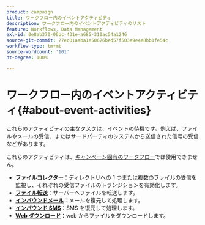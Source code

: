 ```yaml
---
product: campaign
title: ワークフロー内のイベントアクティビティ
description: ワークフロー内のイベントアクティビティのリスト
feature: Workflows, Data Management
exl-id: 0e8ab370-06bc-431e-a685-310ac54a1246
source-git-commit: 77ec01aaba1e50676bed57f503a9e4e8bb1fe54c
workflow-type: tm+mt
source-wordcount: '101'
ht-degree: 100%

---
```


# ワークフロー内のイベントアクティビティ{#about-event-activities}

これらのアクティビティの主なタスクは、イベントの待機です。例えば、ファイルやメールの受信、またはサードパーティのシステムから送信された信号の受信などがあります。

これらのアクティビティは、[キャンペーン固有のワークフロー](campaign-workflows.md)では使用できません。


* **[ファイルコレクター](file-collector.md)**：ディレクトリへの 1 つまたは複数のファイルの受信を監視し、それぞれの受信ファイルのトランジションを有効化します。
* **[ファイル転送](file-transfer.md)**：サーバーへファイルを転送します。
* **[インバウンドメール](inbound-emails.md)**：メールを復元して処理します。
* **[インバウンド SMS](inbound-sms.md)**：SMS を復元して処理します。
* **[Web ダウンロード](web-download.md)**：web からファイルをダウンロードします。
